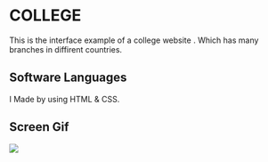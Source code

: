 <h1> COLLEGE </h1>

This is the interface example of a college website . Which has many branches in diffirent countries.

<h2> Software Languages </h2>

I Made by using HTML & CSS.

<h2> Screen Gif </h2>

![](College.gif)
